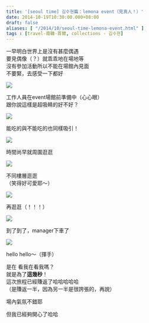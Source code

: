 ```yaml
---
title: '[seoul time] 김수현篇：lemona event（見真人！）'
date: 2014-10-19T10:30:00.000+08:00
draft: false
aliases: [ "/2014/10/seoul-time-lemona-event.html" ]
tags : [travel-南韓-首爾, collections - 김수현]
---
```


一早明白世界上是沒有甚麼偶遇  
要見偶像（？）就乖乖地在場地等  
沒有參加活動所以不能在場館內見面  
不要緊，去感受一下都好

![](/images/seoulkshlemonaevent1.jpg)

工作人員在event場館前準備中（心心眼）  
跟你說這樣是超吸睛的好不好？

![](/images/seoulkshlemonaevent2.jpg)

能吃的與不能吃的也同樣吸引！

![](/images/seoulkshlemonaevent3.jpg)

時間尚早就周圍逛逛

![](/images/seoulkshlemonaevent4.jpg)

不同樓層逛逛  
（笑得好可愛耶～）

![](/images/seoulkshlemonaevent5.jpg)

再逛逛（！！！）

![](/images/seoulkshlemonaevent6.jpg)

到了到了，manager下車了

![](/images/seoulkshlemonaevent.jpg)

hello hello～（揮手）

是在 看我在看我嗎？  
就是為了**這幾秒**！  
這次旅程已經賺返了哈哈哈哈哈  
（是賺返一半，因為另一半是很誇張的，再說）

  

場內氣氛不錯耶

但我已經夠開心了哈哈
